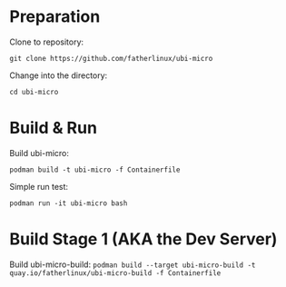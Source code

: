 # Preparation
Clone to repository:

`git clone https://github.com/fatherlinux/ubi-micro`

Change into the directory:

`cd ubi-micro`

# Build & Run
Build ubi-micro:

`podman build -t ubi-micro -f Containerfile`

Simple run test:

`podman run -it ubi-micro bash`

# Build Stage 1 (AKA the Dev Server)

Build ubi-micro-build:
`podman build --target ubi-micro-build -t quay.io/fatherlinux/ubi-micro-build -f Containerfile`
